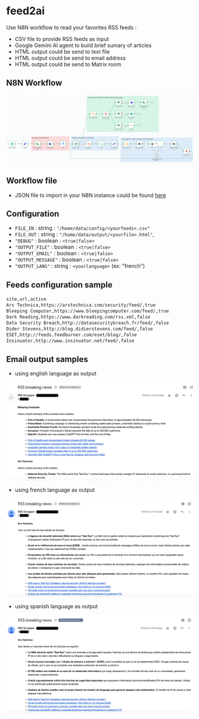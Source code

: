 # feed2ai
Use N8N workflow to read your favorites RSS feeds :
- CSV file to provide RSS feeds as input
- Google Gemini AI agent to build brief sumary of articles
- HTML output could be send to text file
- HTML output could be send to email address
- HTML output could be send to Matrix room

## N8N Workflow
<kbd>![image](https://github.com/vmapps/feed2ai/blob/main/screenshots/n8n-workflow.png)</kbd>

## Workflow file
- JSON file to import in your N8N instance could be found [here](https://github.com/vmapps/feed2ai/blob/main/feed2ai.json)

## Configuration
- ``FILE_IN`` : string : ``"/home/data/config/<yourfeeds>.csv"``
- ``FILE_OUT`` : string : ``"/home/data/output/<yourfile>.html"``,
- ``"DEBUG"`` : boolean : ``<true|false>``
- ``"OUTPUT_FILE"`` : boolean : ``<true|false>``
- ``"OUTPUT_EMAIL"`` : boolean : ``<true|false>``
- ``"OUTPUT_MESSAGE"`` : boolean : ``<true|false>``
- ``"OUTPUT_LANG"`` : string : ``<yourlanguage>`` (ex: "french")

## Feeds configuration sample
```
site,url,active
Ars Technica,https://arstechnica.com/security/feed/,true
Bleeping Computer,https://www.bleepingcomputer.com/feed/,true
Dark Reading,https://www.darkreading.com/rss.xml,false
Data Security Breach,http://datasecuritybreach.fr/feed/,false
Dider Stevens,http://blog.didierstevens.com/feed/,false
ESET,http://feeds.feedburner.com/eset/blog/,false
Insinuator,http://www.insinuator.net/feed/,false
```

## Email output samples
- using english language as output

<kbd>![image](https://github.com/vmapps/feed2ai/blob/main/screenshots/email-english.png)</kbd>

- using french language as output

<kbd>![image](https://github.com/vmapps/feed2ai/blob/main/screenshots/email-french.png)</kbd>

- using spanish language as  output

<kbd>![image](https://github.com/vmapps/feed2ai/blob/main/screenshots/email-spanish.png)</kbd>





